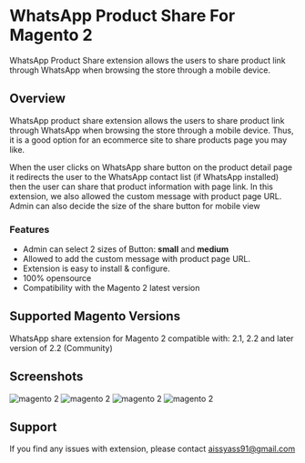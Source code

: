 
# WhatsApp Product Share For Magento 2
WhatsApp Product Share extension allows the users to share product link through WhatsApp when browsing the store through a mobile device.

## Overview
WhatsApp product share extension allows the users to share product link through WhatsApp when browsing the store through a mobile device. Thus, it is a good option for an ecommerce site to share products page you may like.

When the user clicks on WhatsApp share button on the product detail page it redirects the user to the WhatsApp contact list (if WhatsApp installed) then the user can share that product information with page link. In this extension, we also allowed the custom message with product page URL. Admin can also decide the size of the share button for mobile view

### Features
* Admin can select 2 sizes of Button: **small** and **medium**
* Allowed to add the custom message with product page URL.
* Extension is easy to install & configure.
* 100% opensource
* Compatibility with the Magento 2 latest version

## Supported Magento Versions
WhatsApp share extension for Magento 2 compatible with: 2.1, 2.2 and later version of 2.2 (Community)

## Screenshots
![magento 2](https://user-images.githubusercontent.com/32301699/64356962-a5fbe300-cffb-11e9-9ab6-2dc36949bb59.jpg)
![magento 2](https://user-images.githubusercontent.com/32301699/64357004-b6ac5900-cffb-11e9-9117-acda05ba8527.jpg)
![magento 2](https://user-images.githubusercontent.com/32301699/64357100-ec514200-cffb-11e9-8140-c0eff6ae5f1f.jpg)
![magento 2](https://user-images.githubusercontent.com/32301699/64357140-00953f00-cffc-11e9-9fd2-aadda0e81fa1.jpg)

## Support
If you find any issues with extension, please contact aissyass91@gmail.com